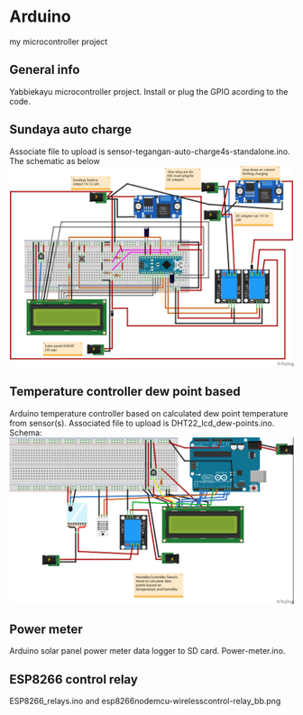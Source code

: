 # Arduino
my microcontroller project

## General info
Yabbiekayu microcontroller project. Install or plug the GPIO acording to the code.

Sundaya auto charge
-------------------
Associate file to upload is sensor-tegangan-auto-charge4s-standalone.ino. The schematic as below
![Algorithm schema](https://github.com/blacktoy/Arduino/blob/master/sensor-tegangan-auto-charge4s-standalone_bb.png)

Temperature controller dew point based
-----------------------
Arduino temperature controller based on calculated dew point temperature from sensor(s). Associated file to upload is DHT22_lcd_dew-points.ino. Schema:
![Algorithm schema](https://github.com/blacktoy/Arduino/blob/master/Humidity-controller_bb.jpg)

Power meter
------------
Arduino solar panel power meter data logger to SD card. Power-meter.ino. 

ESP8266 control relay
----------------------
ESP8266_relays.ino and esp8266nodemcu-wirelesscontrol-relay_bb.png
